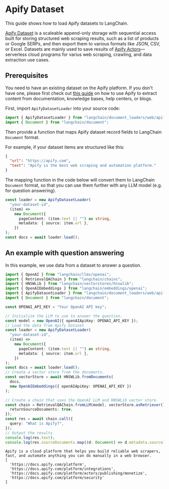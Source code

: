 # Apify Dataset

This guide shows how to load Apify datasets to LangChain.

[Apify Dataset](https://docs.apify.com/platform/storage/dataset) is a scaleable append-only storage with sequential access built for storing structured web scraping results, such as a list of products or Google SERPs, and then export them to various formats like JSON, CSV, or Excel. Datasets are mainly used to save results of [Apify Actors](https://apify.com/store)—serverless cloud programs for varius web scraping, crawling, and data extraction use cases.

## Prerequisites

You need to have an existing dataset on the Apify platform. If you don't have one, please first check out [this guide](../../../../agents/tools/integrations/apify.md) on how to use Apify to extract content from documentation, knowledge bases, help centers, or blogs.

First, import `ApifyDatasetLoader` into your source code:

```ts
import { ApifyDatasetLoader } from "langchain/document_loaders/web/apify_dataset";
import { Document } from "langchain/document";
```

Then provide a function that maps Apify dataset record fields to LangChain `Document` format.

For example, if your dataset items are structured like this:

```json
{
  "url": "https://apify.com",
  "text": "Apify is the best web scraping and automation platform."
}
```

The mapping function in the code below will convert them to LangChain `Document` format, so that you can use them further with any LLM model (e.g. for question answering).

```ts
const loader = new ApifyDatasetLoader(
  "your-dataset-id",
  (item) =>
    new Document({
      pageContent: (item.text || "") as string,
      metadata: { source: item.url },
    })
);
const docs = await loader.load();
```

## An example with question answering

In this example, we use data from a dataset to answer a question.

```ts
import { OpenAI } from "langchain/llms/openai";
import { RetrievalQAChain } from "langchain/chains";
import { HNSWLib } from "langchain/vectorstores/hnswlib";
import { OpenAIEmbeddings } from "langchain/embeddings/openai";
import { ApifyDatasetLoader } from "langchain/document_loaders/web/apify_dataset";
import { Document } from "langchain/document";

const OPENAI_API_KEY = "Your OpenAI API key";

// Initialize the LLM to use to answer the question.
const model = new OpenAI({ openAIApiKey: OPENAI_API_KEY });
// Load the data from Apify Dataset
const loader = new ApifyDatasetLoader(
  "your-dataset-id",
  (item) =>
    new Document({
      pageContent: (item.text || "") as string,
      metadata: { source: item.url },
    })
);
const docs = await loader.load();
// Create a vector store from the documents.
const vectorStore = await HNSWLib.fromDocuments(
  docs,
  new OpenAIEmbeddings({ openAIApiKey: OPENAI_API_KEY })
);

// Create a chain that uses the OpenAI LLM and HNSWLib vector store.
const chain = RetrievalQAChain.fromLLM(model, vectorStore.asRetriever(), {
  returnSourceDocuments: true,
});
const res = await chain.call({
  query: "What is Apify?",
});
// Output the results
console.log(res.text);
console.log(res.sourceDocuments.map((d: Document) => d.metadata.source));
```

```
Apify is a cloud platform that helps you build reliable web scrapers, fast, and automate anything you can do manually in a web browser.
[
  'https://docs.apify.com/platform',
  'https://docs.apify.com/platform/integrations',
  'https://docs.apify.com/platform/actors/publishing/monetize',
  'https://docs.apify.com/platform/security'
]
```
